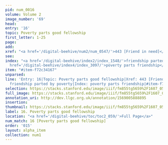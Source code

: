 ```yaml
---
pid: num_0016
volume: Volume 2
image_number: '69'
head: 
entry: '16'
topic: Poverty parts good fellowship
first_letter: 1-25
page: 
add: 
xref: "<a href='/digital-beehive/num2/num_0547/'>443 [Friend in need]</a>"
see: 
index: "<a href='/digital-beehive/index2/index_1548/'>friendship parted by poverty</a>|<a
  href='/digital-beehive/index4/index_3097/'>poverty parts friendship</a>"
item: "#item-f72c34167"
unparsed: 
line: 'Entry: 16|Topic: Poverty parts good fellowship|Xref: 443 [Friend in need]|Index:
  friendship parted by poverty|Index: poverty parts friendship|#item-f72c34167'
selection: https://stacks.stanford.edu/image/iiif/fm855tg5659%2F1607_0536/359,1820,3004,547/full/0/default.jpg
full_image: https://stacks.stanford.edu/image/iiif/fm855tg5659%2F1607_0536/full/full/0/default.jpg
annotation_uri: http://dev.llgc.org.uk/annotation/1569005888895
insertion: 
thumbnail: https://stacks.stanford.edu/image/iiif/fm855tg5659%2F1607_0536/359,1820,600,180/250,/0/default.jpg
label: 16. Poverty parts good fellowship
location: "<a href='/digital-beehive/toc/toc2_059/'>Full Page</a>"
num_match: 16 [Poverty parts good fellowship]
order: '015'
layout: alpha_item
collection: num1
---
```

